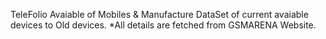 TeleFolio
	Avaiable of Mobiles & Manufacture DataSet of current avaiable devices to Old devices.
	*All details are fetched from GSMARENA Website.
